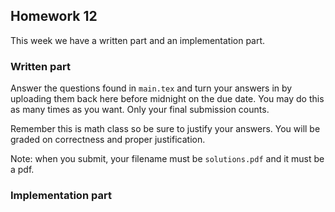 ## Homework 12

This week we have a written part and an implementation part. 

### Written part 

Answer the questions found in `main.tex` and turn your answers in by uploading them 
back here before midnight on the due date. You may do this as many times as 
you want. Only your final submission counts.

Remember this is math class so be sure to justify your answers. You will be 
graded on correctness and proper justification.

Note: when you submit, your filename must be `solutions.pdf` and it must be a pdf. 

### Implementation part 


